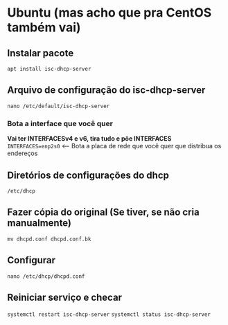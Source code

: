 # Ubuntu (mas acho que pra CentOS também vai)

## Instalar pacote

`apt install isc-dhcp-server`

## Arquivo de configuração do isc-dhcp-server

`nano /etc/default/isc-dhcp-server`

### Bota a interface que você quer

**Vai ter INTERFACESv4 e v6, tira tudo e põe INTERFACES**\
`INTERFACES=enp2s0` <-- Bota a placa de rede que você quer que distribua os endereços

## Diretórios de configurações do dhcp

`/etc/dhcp`

## Fazer cópia do original (Se tiver, se não cria manualmente)

`mv dhcpd.conf dhcpd.conf.bk`

## Configurar

`nano /etc/dhcp/dhcpd.conf`

## Reiniciar serviço e checar

`systemctl restart isc-dhcp-server`
`systemctl status isc-dhcp-server`
